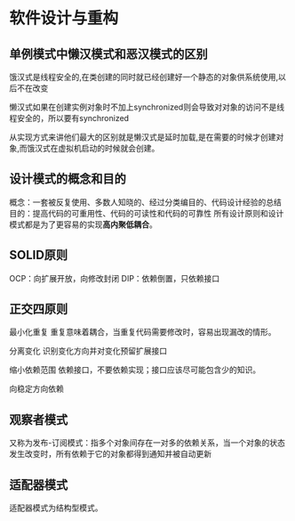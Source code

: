 # 软件设计与重构

## 单例模式中懒汉模式和恶汉模式的区别
饿汉式是线程安全的,在类创建的同时就已经创建好一个静态的对象供系统使用,以后不在改变

懒汉式如果在创建实例对象时不加上synchronized则会导致对对象的访问不是线程安全的，所以要有synchronized

从实现方式来讲他们最大的区别就是懒汉式是延时加载,是在需要的时候才创建对象,而饿汉式在虚拟机启动的时候就会创建。

## 设计模式的概念和目的
概念：一套被反复使用、多数人知晓的、经过分类编目的、代码设计经验的总结
目的：提高代码的可重用性、代码的可读性和代码的可靠性
所有设计原则和设计模式都是为了更容易的实现**高内聚低耦合**。

## SOLID原则
OCP：向扩展开放，向修改封闭
DIP：依赖倒置，只依赖接口

## 正交四原则
最小化重复
  重复意味着耦合，当重复代码需要修改时，容易出现漏改的情形。

分离变化
识别变化方向并对变化预留扩展接口
  
缩小依赖范围
依赖接口，不要依赖实现；接口应该尽可能包含少的知识。

向稳定方向依赖



## 观察者模式
又称为发布-订阅模式：指多个对象间存在一对多的依赖关系，当一个对象的状态发生改变时，所有依赖于它的对象都得到通知并被自动更新

## 适配器模式
适配器模式为结构型模式。

